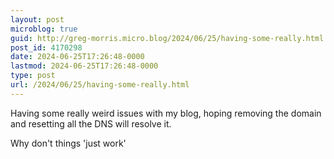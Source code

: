 ```yaml
---
layout: post
microblog: true
guid: http://greg-morris.micro.blog/2024/06/25/having-some-really.html
post_id: 4170298
date: 2024-06-25T17:26:48-0000
lastmod: 2024-06-25T17:26:48-0000
type: post
url: /2024/06/25/having-some-really.html
---
```

Having some really weird issues with my blog, hoping removing the domain and resetting all the DNS will resolve it.

Why don't things 'just work' 
